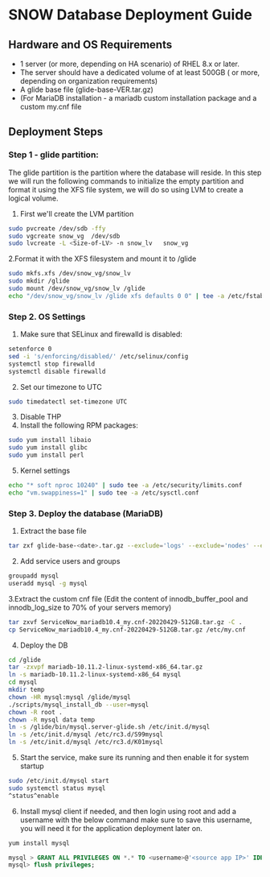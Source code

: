 # SNOW Database Deployment Guide #

## Hardware and OS Requirements ##

* 1 server (or more, depending on HA scenario) of RHEL 8.x or later.
* The server should have a dedicated volume of at least 500GB ( or more, depending on organization requirements) 
* A glide base file (glide-base-VER.tar.gz)
* (For MariaDB installation - a mariadb custom installation package and a custom my.cnf file

## Deployment Steps ##

### Step 1 - glide partition: ###

The glide partition is the partition where the database will reside. In this step we will run the following commands to initialize the empty partition and format it using the XFS file system, we 
will do so using LVM to create a logical volume.

1. First we'll create the LVM partition
```sh
sudo pvcreate /dev/sdb -ffy
sudo vgcreate snow_vg  /dev/sdb
sudo lvcreate -L <Size-of-LV> -n snow_lv   snow_vg
```

2.Format it with the XFS filesystem and mount it to /glide
```sh
sudo mkfs.xfs /dev/snow_vg/snow_lv
sudo mkdir /glide
sudo mount /dev/snow_vg/snow_lv /glide
echo "/dev/snow_vg/snow_lv /glide xfs defaults 0 0" | tee -a /etc/fstab
```

### Step 2. OS Settings ###

1. Make sure that SELinux and firewalld is disabled:
```sh
setenforce 0
sed -i 's/enforcing/disabled/' /etc/selinux/config
systemctl stop firewalld
systemctl disable firewalld
```
2. Set our timezone to UTC
```sh
sudo timedatectl set-timezone UTC
```
3. Disable THP 
4. Install the following RPM packages:
```sh
sudo yum install libaio
sudo yum install glibc
sudo yum install perl 
```
5. Kernel settings 
```sh
echo "* soft nproc 10240" | sudo tee -a /etc/security/limits.conf
echo "vm.swappiness=1" | sudo tee -a /etc/sysctl.conf
```

### Step 3. Deploy the database (MariaDB) ###
1. Extract the base file
```sh
tar zxf glide-base-<date>.tar.gz --exclude='logs' --exclude='nodes' --exclude='temp' -C /glide
```
2. Add service users and groups
```sh
groupadd mysql
useradd mysql -g mysql
```
3.Extract the custom cnf file (Edit the content of innodb_buffer_pool and innodb_log_size to 70% of your servers memory)
~~~sh
tar zxvf ServiceNow_mariadb10.4_my.cnf-20220429-512GB.tar.gz -C .
cp ServiceNow_mariadb10.4_my.cnf-20220429-512GB.tar.gz /etc/my.cnf
~~~
4. Deploy the DB
~~~sh
cd /glide
tar -zxvpf mariadb-10.11.2-linux-systemd-x86_64.tar.gz
ln -s mariadb-10.11.2-linux-systemd-x86_64 mysql
cd mysql
mkdir temp
chown -HR mysql:mysql /glide/mysql
./scripts/mysql_install_db --user=mysql
chown -R root .
chown -R mysql data temp
ln -s /glide/bin/mysql.server-glide.sh /etc/init.d/mysql
ln -s /etc/init.d/mysql /etc/rc3.d/S99mysql
ln -s /etc/init.d/mysql /etc/rc3.d/K01mysql
~~~

5. Start the service, make sure its running and then enable it for system startup
~~~sh
sudo /etc/init.d/mysql start
sudo systemctl status mysql
^status^enable
~~~

6. Install mysql client if needed, and then login using root and add a username with the below command
   make sure to save this username, you will need it for the application deployment later on.
~~~sh
yum install mysql
~~~
~~~sql
mysql > GRANT ALL PRIVILEGES ON *.* TO <username>@'<source app IP>' IDENTIFIED BY '<some password>';
mysql> flush privileges;
~~~

